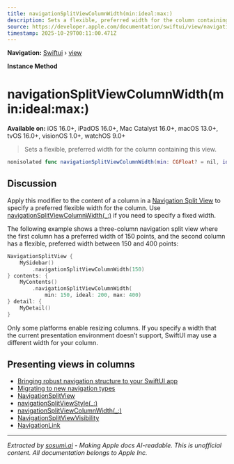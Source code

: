 ```yaml
---
title: navigationSplitViewColumnWidth(min:ideal:max:)
description: Sets a flexible, preferred width for the column containing this view.
source: https://developer.apple.com/documentation/swiftui/view/navigationsplitviewcolumnwidth(min:ideal:max:)
timestamp: 2025-10-29T00:11:00.471Z
---
```


**Navigation:** [Swiftui](/documentation/swiftui) › [view](/documentation/swiftui/view)

**Instance Method**

# navigationSplitViewColumnWidth(min:ideal:max:)

**Available on:** iOS 16.0+, iPadOS 16.0+, Mac Catalyst 16.0+, macOS 13.0+, tvOS 16.0+, visionOS 1.0+, watchOS 9.0+

> Sets a flexible, preferred width for the column containing this view.

```swift
nonisolated func navigationSplitViewColumnWidth(min: CGFloat? = nil, ideal: CGFloat, max: CGFloat? = nil) -> some View
```

## Discussion

Apply this modifier to the content of a column in a [Navigation Split View](/documentation/swiftui/navigationsplitview) to specify a preferred flexible width for the column. Use [navigationSplitViewColumnWidth(_:)](/documentation/swiftui/view/navigationsplitviewcolumnwidth(_:)) if you need to specify a fixed width.

The following example shows a three-column navigation split view where the first column has a preferred width of 150 points, and the second column has a flexible, preferred width between 150 and 400 points:

```swift
NavigationSplitView {
    MySidebar()
        .navigationSplitViewColumnWidth(150)
} contents: {
    MyContents()
        .navigationSplitViewColumnWidth(
            min: 150, ideal: 200, max: 400)
} detail: {
    MyDetail()
}
```

Only some platforms enable resizing columns. If you specify a width that the current presentation environment doesn’t support, SwiftUI may use a different width for your column.

## Presenting views in columns

- [Bringing robust navigation structure to your SwiftUI app](/documentation/swiftui/bringing-robust-navigation-structure-to-your-swiftui-app)
- [Migrating to new navigation types](/documentation/swiftui/migrating-to-new-navigation-types)
- [NavigationSplitView](/documentation/swiftui/navigationsplitview)
- [navigationSplitViewStyle(_:)](/documentation/swiftui/view/navigationsplitviewstyle(_:))
- [navigationSplitViewColumnWidth(_:)](/documentation/swiftui/view/navigationsplitviewcolumnwidth(_:))
- [NavigationSplitViewVisibility](/documentation/swiftui/navigationsplitviewvisibility)
- [NavigationLink](/documentation/swiftui/navigationlink)

---

*Extracted by [sosumi.ai](https://sosumi.ai) - Making Apple docs AI-readable.*
*This is unofficial content. All documentation belongs to Apple Inc.*
